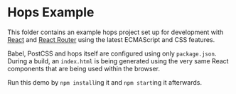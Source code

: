 # Hops Example

This folder contains an example hops project set up for development with [React](http://reactjs.com) and [React Router](https://react-router.now.sh) using the latest ECMAScript and CSS features.

Babel, PostCSS and hops itself are configured using only `package.json`. During a build, an `index.html` is being generated using the very same React components that are being used within the browser.

Run this demo by `npm install`ing it and `npm start`ing it afterwards.
